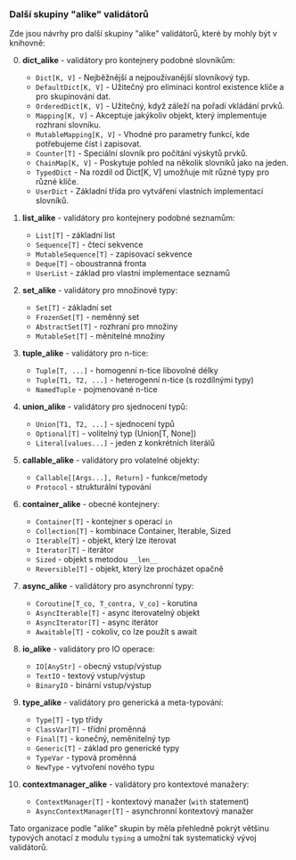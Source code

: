 ### Další skupiny "alike" validátorů

Zde jsou návrhy pro další skupiny "alike" validátorů, které by mohly být v knihovně:

0. **dict_alike** - validátory pro kontejnery podobné slovníkům:
   - `Dict[K, V]` - Nejběžnější a nejpoužívanější slovníkový typ.
   - `DefaultDict[K, V]` - Užitečný pro eliminaci kontrol existence klíče a pro skupinování dat.
   - `OrderedDict[K, V]` - Užitečný, když záleží na pořadí vkládání prvků.
   - `Mapping[K, V]` - Akceptuje jakýkoliv objekt, který implementuje rozhraní slovníku.
   - `MutableMapping[K, V]` - Vhodné pro parametry funkcí, kde potřebujeme číst i zapisovat.
   - `Counter[T]` - Speciální slovník pro počítání výskytů prvků.
   - `ChainMap[K, V]` - Poskytuje pohled na několik slovníků jako na jeden.
   - `TypedDict` - Na rozdíl od Dict[K, V] umožňuje mít různé typy pro různé klíče.
   - `UserDict` - Základní třída pro vytváření vlastních implementací slovníků.

1. **list_alike** - validátory pro kontejnery podobné seznamům:
   - `List[T]` - základní list
   - `Sequence[T]` - čtecí sekvence
   - `MutableSequence[T]` - zapisovací sekvence
   - `Deque[T]` - oboustranná fronta
   - `UserList` - základ pro vlastní implementace seznamů

2. **set_alike** - validátory pro množinové typy:
   - `Set[T]` - základní set
   - `FrozenSet[T]` - neměnný set
   - `AbstractSet[T]` - rozhraní pro množiny
   - `MutableSet[T]` - měnitelné množiny

3. **tuple_alike** - validátory pro n-tice:
   - `Tuple[T, ...]` - homogenní n-tice libovolné délky
   - `Tuple[T1, T2, ...]` - heterogenní n-tice (s rozdílnými typy)
   - `NamedTuple` - pojmenované n-tice

4. **union_alike** - validátory pro sjednocení typů:
   - `Union[T1, T2, ...]` - sjednocení typů
   - `Optional[T]` - volitelný typ (Union[T, None])
   - `Literal[values...]` - jeden z konkrétních literálů

5. **callable_alike** - validátory pro volatelné objekty:
   - `Callable[[Args...], Return]` - funkce/metody
   - `Protocol` - strukturální typování

6. **container_alike** - obecné kontejnery:
   - `Container[T]` - kontejner s operací `in`
   - `Collection[T]` - kombinace Container, Iterable, Sized
   - `Iterable[T]` - objekt, který lze iterovat
   - `Iterator[T]` - iterátor
   - `Sized` - objekt s metodou `__len__`
   - `Reversible[T]` - objekt, který lze procházet opačně

7. **async_alike** - validátory pro asynchronní typy:
   - `Coroutine[T_co, T_contra, V_co]` - korutina
   - `AsyncIterable[T]` - async iterovatelný objekt
   - `AsyncIterator[T]` - async iterátor
   - `Awaitable[T]` - cokoliv, co lze použít s await

8. **io_alike** - validátory pro IO operace:
   - `IO[AnyStr]` - obecný vstup/výstup
   - `TextIO` - textový vstup/výstup
   - `BinaryIO` - binární vstup/výstup

9. **type_alike** - validátory pro generická a meta-typování:
   - `Type[T]` - typ třídy
   - `ClassVar[T]` - třídní proměnná
   - `Final[T]` - konečný, neměnitelný typ
   - `Generic[T]` - základ pro generické typy
   - `TypeVar` - typová proměnná
   - `NewType` - vytvoření nového typu

10. **contextmanager_alike** - validátory pro kontextové manažery:
    - `ContextManager[T]` - kontextový manažer (`with` statement)
    - `AsyncContextManager[T]` - asynchronní kontextový manažer

Tato organizace podle "alike" skupin by měla přehledně pokrýt většinu typových anotací z modulu `typing` a umožní tak systematický vývoj validátorů.